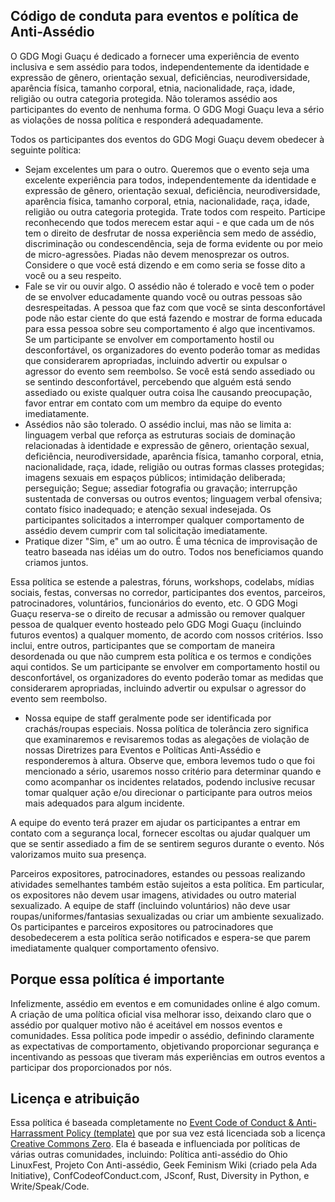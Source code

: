 ## Código de conduta para eventos e política de Anti-Assédio

O GDG Mogi Guaçu é dedicado a fornecer uma experiência de evento inclusiva e sem assédio para todos, independentemente da identidade e expressão de gênero, orientação sexual, deficiências, neurodiversidade, aparência física, tamanho corporal, etnia, nacionalidade, raça, idade, religião ou outra categoria protegida. Não toleramos assédio aos participantes do evento de nenhuma forma. O GDG Mogi Guaçu leva a sério as violações de nossa política e responderá adequadamente.

Todos os participantes dos eventos do GDG Mogi Guaçu devem obedecer à seguinte política:

* Sejam excelentes um para o outro. Queremos que o evento seja uma excelente experiência para todos, independentemente da identidade e expressão de gênero, orientação sexual, deficiência, neurodiversidade, aparência física, tamanho corporal, etnia, nacionalidade, raça, idade, religião ou outra categoria protegida. Trate todos com respeito. Participe reconhecendo que todos merecem estar aqui - e que cada um de nós tem o direito de desfrutar de nossa experiência sem medo de assédio, discriminação ou condescendência, seja de forma evidente ou por meio de micro-agressões. Piadas não devem menosprezar os outros. Considere o que você está dizendo e em como seria se fosse dito a você ou a seu respeito.
* Fale se vir ou ouvir algo. O assédio não é tolerado e você tem o poder de se envolver educadamente quando você ou outras pessoas são desrespeitadas. A pessoa que faz com que você se sinta desconfortável pode não estar ciente do que está fazendo e mostrar de forma educada para essa pessoa sobre seu comportamento é algo que incentivamos. Se um participante se envolver em comportamento hostil ou desconfortável, os organizadores do evento poderão tomar as medidas que considerarem apropriadas, incluindo advertir ou expulsar o agressor do evento sem reembolso. Se você está sendo assediado ou se sentindo desconfortável, percebendo que alguém está sendo assediado ou existe qualquer outra coisa lhe causando preocupação, favor entrar em contato com um membro da equipe do evento imediatamente.
* Assédios não são tolerado. O assédio inclui, mas não se limita a: linguagem verbal que reforça as estruturas sociais de dominação relacionadas à identidade e expressão de gênero, orientação sexual, deficiência, neurodiversidade, aparência física, tamanho corporal, etnia, nacionalidade, raça, idade, religião ou outras formas classes protegidas; imagens sexuais em espaços públicos; intimidação deliberada; perseguição; Segue; assediar fotografia ou gravação; interrupção sustentada de conversas ou outros eventos; linguagem verbal ofensiva; contato físico inadequado; e atenção sexual indesejada. Os participantes solicitados a interromper qualquer comportamento de assédio devem cumprir com tal solicitação imediatamente.
* Pratique dizer "Sim, e" um ao outro. É uma técnica de improvisação de teatro baseada nas idéias um do outro. Todos nos beneficiamos quando criamos juntos.

Essa política se estende a palestras, fóruns, workshops, codelabs, mídias sociais, festas, conversas no corredor, participantes dos eventos, parceiros, patrocinadores, voluntários, funcionários do evento, etc. O GDG Mogi Guaçu reserva-se o direito de recusar a admissão ou remover qualquer pessoa de qualquer evento hosteado pelo GDG Mogi Guaçu (incluindo futuros eventos) a qualquer momento, de acordo com nossos critérios. Isso inclui, entre outros, participantes que se comportam de maneira desordenada ou que não cumprem esta política e os termos e condições aqui contidos. Se um participante se envolver em comportamento hostil ou desconfortável, os organizadores do evento poderão tomar as medidas que considerarem apropriadas, incluindo advertir ou expulsar o agressor do evento sem reembolso.
* Nossa equipe de staff geralmente pode ser identificada por crachás/roupas especiais. Nossa política de tolerância zero significa que examinaremos e revisaremos todas as alegações de violação de nossas Diretrizes para Eventos e Políticas Anti-Assédio e responderemos à altura. Observe que, embora levemos tudo o que foi mencionado a sério, usaremos nosso critério para determinar quando e como acompanhar os incidentes relatados, podendo inclusive recusar tomar qualquer ação e/ou direcionar o participante para outros meios mais adequados para algum incidente.

A equipe do evento terá prazer em ajudar os participantes a entrar em contato com a segurança local, fornecer escoltas ou ajudar qualquer um que se sentir assediado a fim de se sentirem seguros durante o evento. Nós valorizamos muito sua presença.

Parceiros expositores, patrocinadores, estandes ou pessoas realizando atividades semelhantes também estão sujeitos a esta política. Em particular, os expositores não devem usar imagens, atividades ou outro material sexualizado. A equipe de staff (incluindo voluntários) não deve usar roupas/uniformes/fantasias sexualizadas ou criar um ambiente sexualizado. Os participantes e parceiros expositores ou patrocinadores que desobedecerem a esta política serão notificados e espera-se que parem imediatamente qualquer comportamento ofensivo.

## Porque essa política é importante
Infelizmente, assédio em eventos e em comunidades online é algo comum. A criação de uma política oficial visa melhorar isso, deixando claro que o assédio por qualquer motivo não é aceitável em nossos eventos e comunidades. Essa política pode impedir o assédio, definindo claramente as expectativas de comportamento, objetivando proporcionar segurança e incentivando as pessoas que tiveram más experiências em outros eventos a participar dos proporcionados por nós.

## Licença e atribuição
Essa política é baseada completamente no [Event Code of Conduct & Anti-Harrassment Policy (template)](https://support.google.com/developergroups/answer/3340512?hl=en) que por sua vez está licenciada sob a licença [Creative Commons Zero](https://creativecommons.org/publicdomain/zero/1.0/). Ela é baseada e influenciada por políticas de várias outras  comunidades, incluindo: Política anti-assédio do Ohio LinuxFest, Projeto Con Anti-assédio, Geek Feminism Wiki (criado pela Ada Initiative), ConfCodeofConduct.com, JSconf, Rust, Diversity in Python, e Write/Speak/Code.
